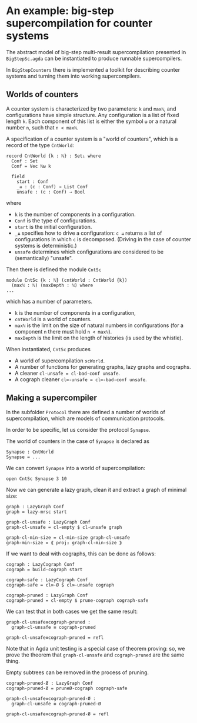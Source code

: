 # An example: big-step supercompilation for counter systems

The abstract model of big-step multi-result supercompilation
presented in `BigStepSc.agda` can be instantiated to produce
runnable supercompilers.

In `BigStepCounters` there is implemented a toolkit for
describing counter systems and turning them into working
supercompilers.

## Worlds of counters

A counter system is characterized by two parameters: `k` and `maxℕ`,
and configurations have simple structure. Any configuration
is a list of fixed length `k`. Each component of this list is
either the symbol `ω` or a natural number `n`, such that `n < maxℕ`.

A specification of a counter system is a "world of counters",
which is a record of the type `CntWorld`:
```
record CntWorld {k : ℕ} : Set₁ where
  Conf : Set
  Conf = Vec ℕω k

  field
    start : Conf
    _⇊ : (c : Conf) → List Conf
    unsafe : (c : Conf) → Bool
```
where

* `k` is the number of components in a configuration.
* `Conf` is the type of configurations.
* `start` is the initial configuration.
* `_⇊` specifies how to drive a configuration: `c ⇊` returns
  a list of configurations in which `c` is decomposed. (Driving
  in the case of counter systems is deterministic.)
* `unsafe` determines which configurations are considered to be
  (semantically) "unsafe".

Then there is defined the module `CntSc`
```
module CntSc {k : ℕ} (cntWorld : CntWorld {k})
  (maxℕ : ℕ) (maxDepth : ℕ) where
...
```
which has a number of parameters.

* `k` is the number of components in a configuration,
* `cntWorld` is a world of counters.
* `maxℕ` is the limit on the size of natural numbers in configurations
  (for a component `n` there must hold `n < maxℕ`).
* `maxDepth` is the limit on the length of histories
  (is used by the whistle).

When instantiated, `CntSc` produces

* A world of supercompilation `scWorld`.
* A number of functions for generating graphs,
  lazy graphs and cographs.
* A cleaner `cl-unsafe = cl-bad-conf unsafe`.
* A cograph cleaner `cl∞-unsafe = cl∞-bad-conf unsafe`.

## Making a supercompiler

In the subfolder `Protocol` there are defined a number of
worlds of supercompilation, which are models of communication
protocols.

In order to be specific, let us consider the protocol `Synapse`.

The world of counters in the case of `Synapse` is declared as
```
Synapse : CntWorld
Synapse = ...
```
We can convert `Synapse` into a world of supercompilation:
```
open CntSc Synapse 3 10
```
Now we can generate a lazy graph, clean it and extract a graph
of minimal size:
```
graph : LazyGraph Conf
graph = lazy-mrsc start

graph-cl-unsafe : LazyGraph Conf
graph-cl-unsafe = cl-empty $ cl-unsafe graph

graph-cl-min-size = cl-min-size graph-cl-unsafe
graph-min-size = ⟪ proj₂ graph-cl-min-size ⟫
```
If we want to deal with cographs, this can be done
as follows:
```
cograph : LazyCograph Conf
cograph = build-cograph start

cograph-safe : LazyCograph Conf
cograph-safe = cl∞-Ø $ cl∞-unsafe cograph

cograph-pruned : LazyGraph Conf
cograph-pruned = cl-empty $ prune-cograph cograph-safe
```
We can test that in both cases we get the same result:
```
graph-cl-unsafe≡cograph-pruned :
  graph-cl-unsafe ≡ cograph-pruned

graph-cl-unsafe≡cograph-pruned = refl
```
Note that in Agda unit testing is a special case of
theorem proving: so, we prove the theorem that `graph-cl-unsafe`
and `cograph-pruned` are the same thing.

Empty subtrees can be removed in the process of pruning.
```
cograph-pruned-Ø : LazyGraph Conf
cograph-pruned-Ø = pruneØ-cograph cograph-safe

graph-cl-unsafe≡cograph-pruned-Ø :
  graph-cl-unsafe ≡ cograph-pruned-Ø

graph-cl-unsafe≡cograph-pruned-Ø = refl
```